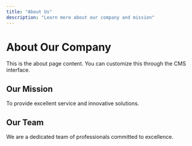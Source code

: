```yaml
---
title: "About Us"
description: "Learn more about our company and mission"
---
```


# About Our Company

This is the about page content. You can customize this through the CMS interface.

## Our Mission

To provide excellent service and innovative solutions.

## Our Team

We are a dedicated team of professionals committed to excellence.